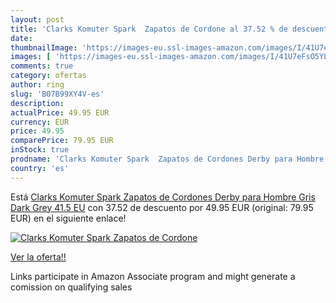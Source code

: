 ```yaml
---
layout: post
title: 'Clarks Komuter Spark  Zapatos de Cordone al 37.52 % de descuento'
date: 
thumbnailImage: 'https://images-eu.ssl-images-amazon.com/images/I/41U7eFsO5YL._SL200_.jpg'
images: [ 'https://images-eu.ssl-images-amazon.com/images/I/41U7eFsO5YL._SL200_.jpg' ]
comments: true
category: ofertas
author: ring
slug: 'B07B99XY4V-es'
description:
actualPrice: 49.95 EUR
currency: EUR
price: 49.95
comparePrice: 79.95 EUR
inStock: true
prodname: 'Clarks Komuter Spark  Zapatos de Cordones Derby para Hombre  Gris  Dark Grey   41.5 EU'
country: 'es'
---
```


Está [Clarks Komuter Spark  Zapatos de Cordones Derby para Hombre  Gris  Dark Grey   41.5 EU](https://www.amazon.es/dp/B07B99XY4V/?tag=tolees-21) con 37.52 de descuento por 49.95 EUR (original: 79.95 EUR) en el siguiente enlace!

[![Clarks Komuter Spark  Zapatos de Cordone](https://images-eu.ssl-images-amazon.com/images/I/41U7eFsO5YL._SL200_.jpg)](https://www.amazon.es/dp/B07B99XY4V/?tag=tolees-21)

[Ver la oferta!!](https://www.amazon.es/dp/B07B99XY4V/?tag=tolees-21)

Links participate in Amazon Associate program and might generate a comission on qualifying sales


